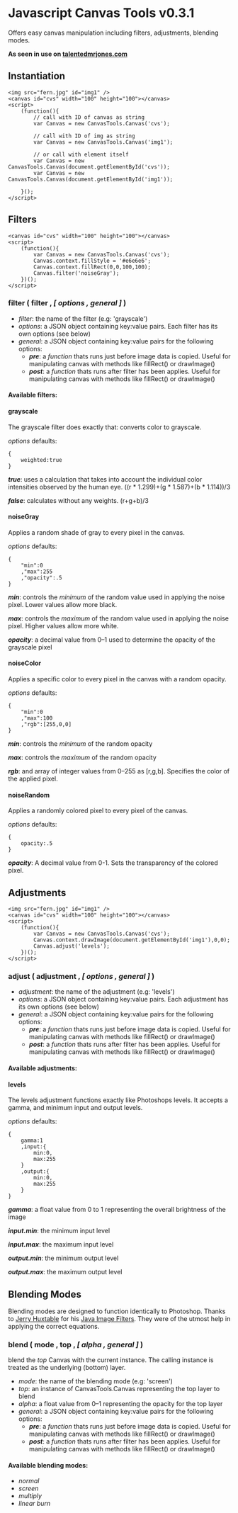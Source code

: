 # Javascript Canvas Tools v0.3.1

Offers easy canvas manipulation including filters, adjustments, blending modes.

**As seen in use on [talentedmrjones.com](http://talentedmrjones.com)**

## Instantiation
	
    <img src="fern.jpg" id="img1" />
    <canvas id="cvs" width="100" height="100"></canvas>
    <script>
        (function(){
        	// call with ID of canvas as string
            var Canvas = new CanvasTools.Canvas('cvs');
            
            // call with ID of img as string
            var Canvas = new CanvasTools.Canvas('img1');
            
            // or call with element itself
            var Canvas = new CanvasTools.Canvas(document.getElementById('cvs'));
            var Canvas = new CanvasTools.Canvas(document.getElementById('img1'));
            
        }();
    </script>

## Filters

    <canvas id="cvs" width="100" height="100"></canvas>
    <script>
        (function(){
            var Canvas = new CanvasTools.Canvas('cvs');
            Canvas.context.fillStyle = '#e6e6e6';
            Canvas.context.fillRect(0,0,100,100);
            Canvas.filter('noiseGray');
        })();
    </script>

### filter ( filter , _[ options , general ]_ )

* _filter_: the name of the filter (e.g: 'grayscale')
* _options_: a JSON object containing key:value pairs. Each filter has its own options (see below)
* _general_: a JSON object containing key:value pairs for the following options:
  * **_pre_**: a _function_ thats runs just before image data is copied. Useful for manipulating canvas with methods like fillRect() or drawImage()
  * **_post_**: a _function_ thats runs after filter has been applies. Useful for manipulating canvas with methods like fillRect() or drawImage()

#### Available filters:

#### grayscale

The grayscale filter does exactly that: converts color to grayscale.

_options_ defaults:

    {
        weighted:true
    } 

**_true_**: uses a calculation that takes into account the individual color intensities observed by the human eye. ((r * 1.299)+(g * 1.587)+(b * 1.114))/3

**_false_**: calculates without any weights. (r+g+b)/3

#### noiseGray

Applies a random shade of gray to every pixel in the canvas.

_options_ defaults:

    {
        "min":0
        ,"max":255
        ,"opacity":.5
    }

**_min_**: controls the _minimum_ of the random value used in applying the noise pixel. Lower values allow more black.

**_max_**: controls the _maximum_ of the random value used in applying the noise pixel. Higher values allow more white.

**_opacity_**: a decimal value from 0–1 used to determine the opacity of the grayscale pixel

#### noiseColor

Applies a specific color to every pixel in the canvas with a random opacity.

_options_ defaults:

    {
        "min":0
        ,"max":100
        ,"rgb":[255,0,0]
    }
    
**_min_**: controls the _minimum_ of the random opacity

**_max_**: controls the _maximum_ of the random opacity

**_rgb_**: and array of integer values from 0–255 as [r,g,b]. Specifies the color of the applied pixel.

#### noiseRandom

Applies a randomly colored pixel to every pixel of the canvas.

_options_ defaults:

    {
        opacity:.5
    }
    
**_opacity_**: A decimal value from 0-1. Sets the transparency of the colored pixel.

## Adjustments
    <img src="fern.jpg" id="img1" />
    <canvas id="cvs" width="100" height="100"></canvas>
    <script>
        (function(){
            var Canvas = new CanvasTools.Canvas('cvs');
            Canvas.context.drawImage(document.getElementById('img1'),0,0);
            Canvas.adjust('levels');
        })();
    </script>

### adjust ( adjustment , _[ options , general ]_ )

* _adjustment_: the name of the adjustment (e.g: 'levels')
* _options_: a JSON object containing key:value pairs. Each adjustment has its own options (see below)
* _general_: a JSON object containing key:value pairs for the following options:
  * **_pre_**: a _function_ thats runs just before image data is copied. Useful for manipulating canvas with methods like fillRect() or drawImage()
  * **_post_**: a _function_ thats runs after filter has been applies. Useful for manipulating canvas with methods like fillRect() or drawImage()

#### Available adjustments:

#### levels

The levels adjustment functions exactly like Photoshops levels. It accepts a gamma, and minimum input and output levels.

_options_ defaults:

    {
        gamma:1
        ,input:{
            min:0,
            max:255
        }
        ,output:{
            min:0,
            max:255
        }
    }

**_gamma_**: a float value from 0 to 1 representing the overall brightness of the image

**_input.min_**: the minimum input level

**_input.max_**: the maximum input level

**_output.min_**: the minimum output level

**_output.max_**: the maximum output level


## Blending Modes

Blending modes are designed to function identically to Photoshop. Thanks to [Jerry Huxtable](http://www.jhlabs.com/index.html) for his [Java Image Filters](http://www.jhlabs.com/ip/filters/index.html). They were of the utmost help in applying the correct equations.

### blend ( mode , top , _[ alpha , general ]_ )

blend the _top_ Canvas with the current instance. The calling instance is treated as the underlying (bottom) layer.

* _mode_: the name of the blending mode (e.g: 'screen')
* _top_: an instance of CanvasTools.Canvas representing the top layer to blend
* _alpha_: a float value from 0–1 representing the opacity for the top layer
* _general_: a JSON object containing key:value pairs for the following options:
  * **_pre_**: a _function_ thats runs just before image data is copied. Useful for manipulating canvas with methods like fillRect() or drawImage()
  * **_post_**: a _function_ thats runs after filter has been applies. Useful for manipulating canvas with methods like fillRect() or drawImage()

#### Available blending modes:

* _normal_
* _screen_
* _multiply_
* _linear burn_